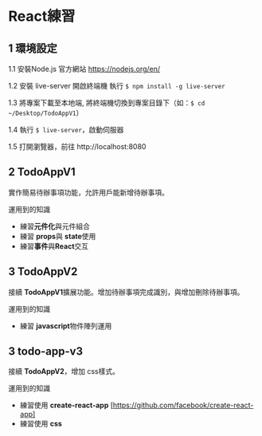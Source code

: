 # React練習

## 1 環境設定

1.1 安裝Node.js
官方網站 https://nodejs.org/en/

1.2 安裝 live-server
開啟終端機
執行 ```$ npm install -g live-server```

1.3 將專案下載至本地端, 將終端機切換到專案目錄下（如：```$ cd ~/Desktop/TodoAppV1```）

1.4 執行 ```$ live-server```，啟動伺服器

1.5 打開瀏覽器，前往 http://localhost:8080

## 2 TodoAppV1

實作簡易待辦事項功能，允許用戶能新增待辦事項。

運用到的知識
- 練習**元件化**與元件組合
- 練習 **props**與 **state**使用
- 練習**事件**與**React**交互

## 3 TodoAppV2

接續 **TodoAppV1**擴展功能。增加待辦事項完成識別，與增加刪除待辦事項。

運用到的知識
- 練習 **javascript**物件陣列運用

## 3 todo-app-v3

接續 **TodoAppV2**，增加 css樣式。

運用到的知識
- 練習使用 **create-react-app** [https://github.com/facebook/create-react-app]
- 練習使用 **css**
